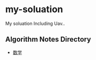 # my-soluation
My soluation Including Uav..

## Algorithm Notes Directory
- [数学](https://github.com/oklen/my-soluation/数学.md)
